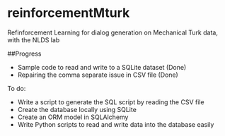 # reinforcementMturk
Refinforcement Learning for dialog generation on Mechanical Turk data, with the NLDS lab 

##Progress
* Sample code to read and write to a SQLite dataset (Done)
* Repairing the comma separate issue in CSV file (Done)

To do:
* Write a script to generate the SQL script by reading the CSV file
* Create the database locally using SQLite
* Create an ORM model in SQLAlchemy
* Write Python scripts to read and write data into the database easily
 
